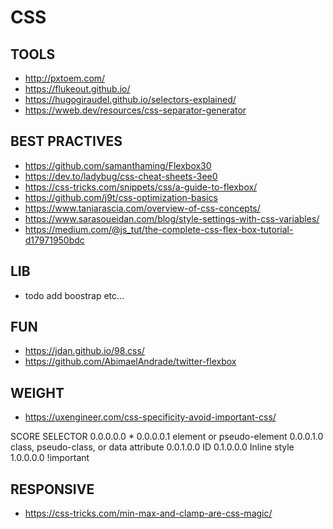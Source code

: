 # CSS

## TOOLS 
- http://pxtoem.com/
- https://flukeout.github.io/
- https://hugogiraudel.github.io/selectors-explained/
- https://wweb.dev/resources/css-separator-generator

## BEST PRACTIVES
- https://github.com/samanthaming/Flexbox30
- https://dev.to/ladybug/css-cheat-sheets-3ee0
- https://css-tricks.com/snippets/css/a-guide-to-flexbox/
- https://github.com/j9t/css-optimization-basics
- https://www.taniarascia.com/overview-of-css-concepts/
- https://www.sarasoueidan.com/blog/style-settings-with-css-variables/
- https://medium.com/@js_tut/the-complete-css-flex-box-tutorial-d17971950bdc

## LIB
- todo add boostrap etc...

## FUN
- https://jdan.github.io/98.css/
- https://github.com/AbimaelAndrade/twitter-flexbox

## WEIGHT
- https://uxengineer.com/css-specificity-avoid-important-css/

SCORE	SELECTOR
0.0.0.0.0	*
0.0.0.0.1	element or pseudo-element
0.0.0.1.0	class, pseudo-class, or data attribute
0.0.1.0.0	ID
0.1.0.0.0	Inline style
1.0.0.0.0	!important

## RESPONSIVE

- https://css-tricks.com/min-max-and-clamp-are-css-magic/